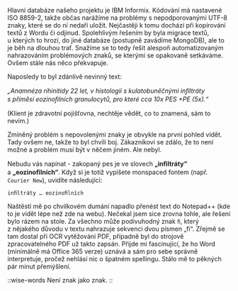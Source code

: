 Hlavní databáze našeho projektu je IBM Informix. Kódování má nastavené ISO 8859-2, takže občas narážíme na problémy s&nbsp;nepodporovanými UTF-8 znaky, které se do ní nedaří uložit. Nejčastěji k&nbsp;tomu dochází při kopírování textů z&nbsp;Wordu či odjinud. Spolehlivým řešením by byla migrace textů, u&nbsp;kterých to hrozí, do jiné databáze (postupně zavádíme MongoDB), ale to je běh na dlouhou trať. Snažíme se to tedy řešit alespoň automatizovaným nahrazováním problémových znaků, se kterými se opakovaně setkáváme. Ovšem stále nás něco překvapuje.

Naposledy to byl zdánlivě nevinný text:

_„Anamnéza rihinitidy 22 let, v&nbsp;histologii s&nbsp;kulatobuněčnými inﬁltráty s&nbsp;příměsí eozinoﬁlních granulocytů, pro které cca 10x PES +PE (5x).“_

(Klient je zdravotní pojišťovna, nechtěje vědět, co to znamená, sám to nevím.)

Zmíněný problém s&nbsp;nepovolenými znaky je obvykle na první pohled vidět. Tady ovšem ne, takže to byl chvíli boj. Zákazníkovi se zdálo, že to není možné a&nbsp;problém musí být v&nbsp;něčem jiném. Ale nebyl.

Nebudu vás napínat -&nbsp;zakopaný pes je ve slovech **„inﬁltráty“** a&nbsp;**„eozinoﬁlních“**. Když si je totiž vypíšete monspaced fontem (např. `Courier New`), uvidíte následující:

```
inﬁltráty … eozinoﬁlních
```

Naštěstí mě po chvilkovém dumání napadlo přenést text do Notepad++ (kde to je vidět lépe než zde na webu). Nečekal jsem sice zrovna tohle, ale řešení bylo rázem na stole. Za všechno může podivuhodný znak `ﬁ`, který z&nbsp;nějakého důvodu v&nbsp;textu nahrazuje sekvenci dvou písmen „fi“. Zřejmě se tam dostal při OCR vytěžování PDF, případně byl do strojově zpracovatelného PDF už takto zapsán. Přijde mi fascinující, že ho Word (minimálně má Office 365 verze) uznává a&nbsp;sám pro sebe správně interpretuje, pročež nehlásí nic o&nbsp;špatném spellingu. Stálo mě to pěkných pár minut přemýšlení.

::wise-words
Není znak jako znak.
::
